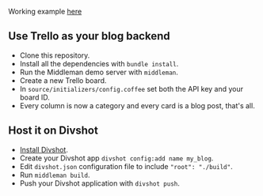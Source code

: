 Working example [here](http://trelloblog.divshot.io/)

## Use Trello as your blog backend

- Clone this repository.
- Install all the dependencies with `bundle install`.
- Run the Middleman demo server with `middleman`.
- Create a new Trello board.
- In `source/initializers/config.coffee` set both the API key and your board ID.
- Every column is now a category and every card is a blog post, that's all.

## Host it on Divshot

- [Install Divshot](http://docs.divshot.com/guides/getting-started).
- Create your Divshot app `divshot config:add name my_blog`.
- Edit `divshot.json` configuration file to include `"root": "./build"`.
- Run `middleman build`.
- Push your Divshot application with `divshot push`.

